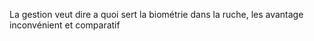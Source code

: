 La gestion veut dire a quoi sert la biométrie dans la ruche, les avantage inconvénient et comparatif 